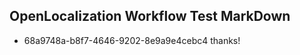 ## OpenLocalization Workflow Test MarkDown
* 68a9748a-b8f7-4646-9202-8e9a9e4cebc4 thanks!

<!--HONumber=Aug16_HO3-->



